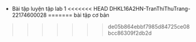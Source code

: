- Bài tập luyện tập lab 1
<<<<<<< HEAD
DHKL16A2HN-TranThiThuTrang-22174600028
=======
bài tập cơ bản
>>>>>>> de05b864ebbf7985d84725ce08bcc86309f2db2d
